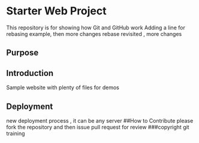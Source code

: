 # Starter Web Project

This repository is for showing how Git and GitHub work
Adding a line for rebasing example, then more changes
rebase revisited , more changes
## Purpose

## Introduction
Sample website with plenty of files for demos

## Deployment

new deployment process , it can be any server
##How to Contribute
please fork the repository and then issue pull request for review
###copyright
git training
